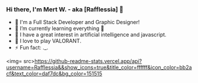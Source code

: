 ### Hi there, I'm Mert W. - aka [Rafflessia] 👋

- 🔭 I'm a Full Stack Developer and Graphic Designer!
- 🌱 I’m currently learning everything 🤣
- 👯 I have a great interest in artificial intelligence and javascript.
- 🥅 I love to play VALORANT.
- ⚡ Fun fact: ._.

<img= src>https://github-readme-stats.vercel.app/api?username=Rafflessia&&show_icons=true&title_color=ffffff&icon_color=bb2acf&text_color=daf7dc&bg_color=151515</img>
